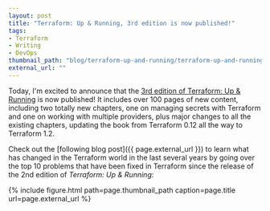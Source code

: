 ```yaml
---
layout: post
title: "Terraform: Up & Running, 3rd edition is now published!"
tags:
- Terraform
- Writing
- DevOps
thumbnail_path: "blog/terraform-up-and-running/terraform-up-and-running-3rd-edition-3d-cover-medium.png"
external_url: ""
---
```


Today, I'm excited to announce that the [3rd edition of Terraform: Up &
Running](https://www.terraformupandrunning.com/) is now published! It includes over 100 pages of new content, including 
two totally new chapters, one on managing secrets with Terraform and one on working with multiple providers, plus major 
changes to all the existing chapters, updating the book from Terraform 0.12 all the way to Terraform 1.2.

Check out the [following blog post]({{ page.external_url }}) to learn what has changed in the Terraform world in the 
last several years by going over the top 10 problems that have been fixed in Terraform since the release of the 2nd 
edition of *Terraform: Up & Running*:

{% include figure.html path=page.thumbnail_path caption=page.title url=page.external_url %}

